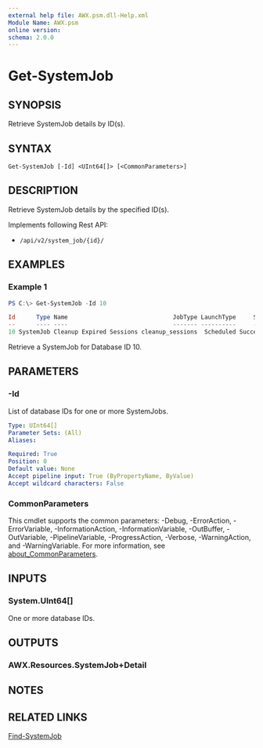 ```yaml
---
external help file: AWX.psm.dll-Help.xml
Module Name: AWX.psm
online version:
schema: 2.0.0
---
```


# Get-SystemJob

## SYNOPSIS
Retrieve SystemJob details by ID(s).

## SYNTAX

```
Get-SystemJob [-Id] <UInt64[]> [<CommonParameters>]
```

## DESCRIPTION
Retrieve SystemJob details by the specified ID(s).

Implements following Rest API:  
- `/api/v2/system_job/{id}/`

## EXAMPLES

### Example 1
```powershell
PS C:\> Get-SystemJob -Id 10

Id      Type Name                              JobType LaunchType     Status Finished            Elapsed LaunchedBy                            Template                    Note
--      ---- ----                              ------- ----------     ------ --------            ------- ----------                            --------                    ----
10 SystemJob Cleanup Expired Sessions cleanup_sessions  Scheduled Successful 2024/07/06 22:01:18   2.494 [schedule][4]Cleanup Expired Sessions [4]Cleanup Expired Sessions {[ExtraVars, ], [Stdout, Expired Sessions deleted 16…
```

Retrieve a SystemJob for Database ID 10.

## PARAMETERS

### -Id
List of database IDs for one or more SystemJobs.

```yaml
Type: UInt64[]
Parameter Sets: (All)
Aliases:

Required: True
Position: 0
Default value: None
Accept pipeline input: True (ByPropertyName, ByValue)
Accept wildcard characters: False
```

### CommonParameters
This cmdlet supports the common parameters: -Debug, -ErrorAction, -ErrorVariable, -InformationAction, -InformationVariable, -OutBuffer, -OutVariable, -PipelineVariable, -ProgressAction, -Verbose, -WarningAction, and -WarningVariable. For more information, see [about_CommonParameters](http://go.microsoft.com/fwlink/?LinkID=113216).

## INPUTS

### System.UInt64[]
One or more database IDs.

## OUTPUTS

### AWX.Resources.SystemJob+Detail
## NOTES

## RELATED LINKS

[Find-SystemJob](Find-SystemJob.md)
